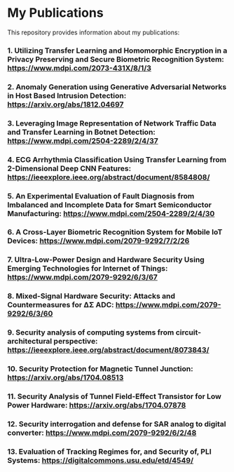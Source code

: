 # My Publications

This repository provides information about my publications:

### 1. Utilizing Transfer Learning and Homomorphic Encryption in a Privacy Preserving and Secure Biometric Recognition System: https://www.mdpi.com/2073-431X/8/1/3
### 2. Anomaly Generation using Generative Adversarial Networks in Host Based Intrusion Detection: https://arxiv.org/abs/1812.04697
### 3. Leveraging Image Representation of Network Traffic Data and Transfer Learning in Botnet Detection: https://www.mdpi.com/2504-2289/2/4/37
### 4. ECG Arrhythmia Classification Using Transfer Learning from 2-Dimensional Deep CNN Features: https://ieeexplore.ieee.org/abstract/document/8584808/
### 5. An Experimental Evaluation of Fault Diagnosis from Imbalanced and Incomplete Data for Smart Semiconductor Manufacturing: https://www.mdpi.com/2504-2289/2/4/30
### 6. A Cross-Layer Biometric Recognition System for Mobile IoT Devices: https://www.mdpi.com/2079-9292/7/2/26
### 7. Ultra-Low-Power Design and Hardware Security Using Emerging Technologies for Internet of Things: https://www.mdpi.com/2079-9292/6/3/67
### 8. Mixed-Signal Hardware Security: Attacks and Countermeasures for ΔΣ ADC: https://www.mdpi.com/2079-9292/6/3/60
### 9. Security analysis of computing systems from circuit-architectural perspective: https://ieeexplore.ieee.org/abstract/document/8073843/
### 10. Security Protection for Magnetic Tunnel Junction: https://arxiv.org/abs/1704.08513
### 11. Security Analysis of Tunnel Field-Effect Transistor for Low Power Hardware: https://arxiv.org/abs/1704.07878
### 12. Security interrogation and defense for SAR analog to digital converter: https://www.mdpi.com/2079-9292/6/2/48
### 13. Evaluation of Tracking Regimes for, and Security of, PLI Systems: https://digitalcommons.usu.edu/etd/4549/